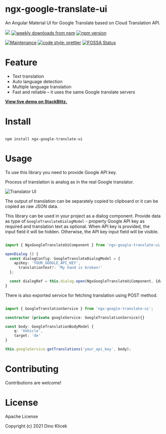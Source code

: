 # ngx-google-translate-ui

An Angular Material UI for Google Translate based on Cloud Translation API.

<p align="start">
    <a href="https://travis-ci.com/dineeek/ngx-google-translate-ui"><img src="https://travis-ci.com/dineeek/ngx-google-translate-ui.svg?token=YSspYgvLPX2y3Q9zRFxp&branch=main" /></a>
    <a href="https://www.npmjs.com/package/ngx-google-translate-ui"><img alt="weekly downloads from npm" src="https://img.shields.io/npm/dw/ngx-google-translate-ui.svg?style=flat-square"></a>
    <a href="https://www.npmjs.com/package/ngx-google-translate-ui"><img alt="npm version" src="https://img.shields.io/npm/v/ngx-google-translate-ui.svg?style=flat-square"></a>
</p>

[![Maintenance](https://img.shields.io/badge/Maintained%3F-yes-green.svg)](https://GitHub.com/Naereen/StrapDown.js/graphs/commit-activity)
[![code style: prettier](https://img.shields.io/badge/code_style-prettier-ff69b4.svg?style=flat-square)](https://github.com/prettier/prettier)
[![FOSSA Status](https://app.fossa.com/api/projects/git%2Bgithub.com%2Fdineeek%2Fngx-google-translate-ui.svg?type=shield)](https://app.fossa.com/projects/git%2Bgithub.com%2Fdineeek%2Fngx-google-translate-ui?ref=badge_shield)

# Feature

- Text translation
- Auto language detection
- Multiple language translation
- Fast and reliable – it uses the same Google translate servers

**[View live demo on StackBlitz.](https://ngx-google-translate-ui.stackblitz.io)**

# Install

```shell

npm install ngx-google-translate-ui

```

# Usage

To use this library you need to provide Google API key.

Process of translation is analog as in the real Google translator.

![Translator UI](https://github.com/dineeek/ngx-google-translate-ui/blob/main/assets/ngx-google-translate-ui.png?raw=true)

The output of translation can be separately copied to clipboard or it can be copied as raw JSON data.

This library can be used in your project as a dialog component.
Provide data as type of `GoogleTranslateDialogModel` - property Google API key as required and translation text as optional.
When API key is provided, the input field it will be hidden. Otherwise, the API key input field will be visible.

```typescript

import { NgxGoogleTranslateUiComponent } from 'ngx-google-translate-ui';

openDialog () {
  const dialogConfig: GoogleTranslateDialogModel = {
    apiKey: 'YOUR_GOOGLE_API_KEY',
	  translationText?: 'My hand is broken!'
  };

  const dialogRef = this.dialog.open(NgxGoogleTranslateUiComponent, {data: dialogConfig});
}

```

There is also exported service for fetching translation using POST method.

```typescript

import { GoogleTranslationService } from 'ngx-google-translate-ui';

constructor (private googleService: GoogleTranslationService){}

const body: GoogleTranslationBodyModel {
    q: 'Vehicle',
    target: 'de'
}

this.googleService.getTranslations('your_api_key', body);

```

# Contributing

Contributions are welcome!

# License

Apache License

Copyright (c) 2021 Dino Klicek
